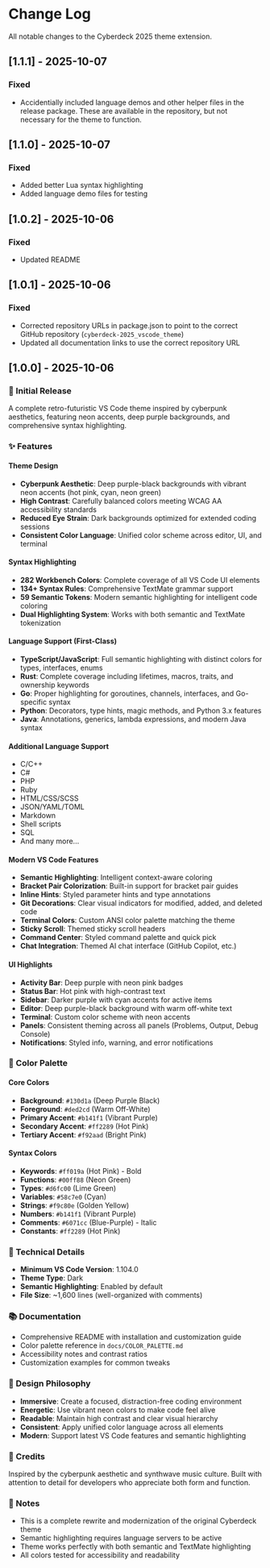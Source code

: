 # Change Log

All notable changes to the Cyberdeck 2025 theme extension.

## [1.1.1] - 2025-10-07

### Fixed
- Accidentially included language demos and other helper files in the release package. These are available in the repository, but not necessary for the theme to function.

## [1.1.0] - 2025-10-07

### Fixed
- Added better Lua syntax highlighting
- Added language demo files for testing

## [1.0.2] - 2025-10-06

### Fixed
- Updated README

## [1.0.1] - 2025-10-06

### Fixed
- Corrected repository URLs in package.json to point to the correct GitHub repository (`cyberdeck-2025_vscode_theme`)
- Updated all documentation links to use the correct repository URL

## [1.0.0] - 2025-10-06

### 🎉 Initial Release

A complete retro-futuristic VS Code theme inspired by cyberpunk aesthetics, featuring neon accents, deep purple backgrounds, and comprehensive syntax highlighting.

### ✨ Features

#### Theme Design
- **Cyberpunk Aesthetic**: Deep purple-black backgrounds with vibrant neon accents (hot pink, cyan, neon green)
- **High Contrast**: Carefully balanced colors meeting WCAG AA accessibility standards
- **Reduced Eye Strain**: Dark backgrounds optimized for extended coding sessions
- **Consistent Color Language**: Unified color scheme across editor, UI, and terminal

#### Syntax Highlighting
- **282 Workbench Colors**: Complete coverage of all VS Code UI elements
- **134+ Syntax Rules**: Comprehensive TextMate grammar support
- **59 Semantic Tokens**: Modern semantic highlighting for intelligent code coloring
- **Dual Highlighting System**: Works with both semantic and TextMate tokenization

#### Language Support (First-Class)
- **TypeScript/JavaScript**: Full semantic highlighting with distinct colors for types, interfaces, enums
- **Rust**: Complete coverage including lifetimes, macros, traits, and ownership keywords
- **Go**: Proper highlighting for goroutines, channels, interfaces, and Go-specific syntax
- **Python**: Decorators, type hints, magic methods, and Python 3.x features
- **Java**: Annotations, generics, lambda expressions, and modern Java syntax

#### Additional Language Support
- C/C++
- C#
- PHP
- Ruby
- HTML/CSS/SCSS
- JSON/YAML/TOML
- Markdown
- Shell scripts
- SQL
- And many more...

#### Modern VS Code Features
- **Semantic Highlighting**: Intelligent context-aware coloring
- **Bracket Pair Colorization**: Built-in support for bracket pair guides
- **Inline Hints**: Styled parameter hints and type annotations
- **Git Decorations**: Clear visual indicators for modified, added, and deleted code
- **Terminal Colors**: Custom ANSI color palette matching the theme
- **Sticky Scroll**: Themed sticky scroll headers
- **Command Center**: Styled command palette and quick pick
- **Chat Integration**: Themed AI chat interface (GitHub Copilot, etc.)

#### UI Highlights
- **Activity Bar**: Deep purple with neon pink badges
- **Status Bar**: Hot pink with high-contrast text
- **Sidebar**: Darker purple with cyan accents for active items
- **Editor**: Deep purple-black background with warm off-white text
- **Terminal**: Custom color scheme with neon accents
- **Panels**: Consistent theming across all panels (Problems, Output, Debug Console)
- **Notifications**: Styled info, warning, and error notifications

### 🎨 Color Palette

#### Core Colors
- **Background**: `#130d1a` (Deep Purple Black)
- **Foreground**: `#ded2cd` (Warm Off-White)
- **Primary Accent**: `#b141f1` (Vibrant Purple)
- **Secondary Accent**: `#ff2289` (Hot Pink)
- **Tertiary Accent**: `#f92aad` (Bright Pink)

#### Syntax Colors
- **Keywords**: `#ff019a` (Hot Pink) - Bold
- **Functions**: `#00ff88` (Neon Green)
- **Types**: `#d6fc00` (Lime Green)
- **Variables**: `#58c7e0` (Cyan)
- **Strings**: `#f9c80e` (Golden Yellow)
- **Numbers**: `#b141f1` (Vibrant Purple)
- **Comments**: `#6071cc` (Blue-Purple) - Italic
- **Constants**: `#ff2289` (Hot Pink)

### 🔧 Technical Details
- **Minimum VS Code Version**: 1.104.0
- **Theme Type**: Dark
- **Semantic Highlighting**: Enabled by default
- **File Size**: ~1,600 lines (well-organized with comments)

### 📚 Documentation
- Comprehensive README with installation and customization guide
- Color palette reference in `docs/COLOR_PALETTE.md`
- Accessibility notes and contrast ratios
- Customization examples for common tweaks

### 🎯 Design Philosophy
- **Immersive**: Create a focused, distraction-free coding environment
- **Energetic**: Use vibrant neon colors to make code feel alive
- **Readable**: Maintain high contrast and clear visual hierarchy
- **Consistent**: Apply unified color language across all elements
- **Modern**: Support latest VS Code features and semantic highlighting

### 🙏 Credits
Inspired by the cyberpunk aesthetic and synthwave music culture. Built with attention to detail for developers who appreciate both form and function.

### 📝 Notes
- This is a complete rewrite and modernization of the original Cyberdeck theme
- Semantic highlighting requires language servers to be active
- Theme works perfectly with both semantic and TextMate highlighting
- All colors tested for accessibility and readability
